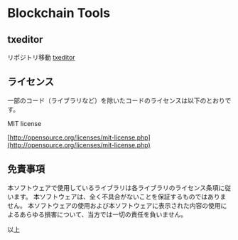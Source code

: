 

# Blockchain Tools

## txeditor

リポジトリ移動
[txeditor](https://tnakagawa.github.io/education/btctools/txeditor.html)

## ライセンス

一部のコード（ライブラリなど）を除いたコードのライセンスは以下のとおりです。

MIT license

[http://opensource.org/licenses/mit-license.php](http://opensource.org/licenses/mit-license.php)


## 免責事項
本ソフトウェアで使用しているライブラリは各ライブラリのライセンス条項に従います。
本ソフトウェアは、全く不具合がないことを保証するものではありません。
本ソフトウェアの使用および本ソフトウェアに表示された内容の使用によるあらゆる損害について、当方では一切の責任を負いません。

以上